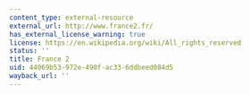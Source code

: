 ```yaml
---
content_type: external-resource
external_url: http://www.france2.fr/
has_external_license_warning: true
license: https://en.wikipedia.org/wiki/All_rights_reserved
status: ''
title: France 2
uid: 44069b53-972e-490f-ac33-6ddbeed084d5
wayback_url: ''
---
```

